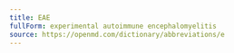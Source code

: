 ```yaml
---
title: EAE
fullForm: experimental autoimmune encephalomyelitis
source: https://openmd.com/dictionary/abbreviations/e
---
```

